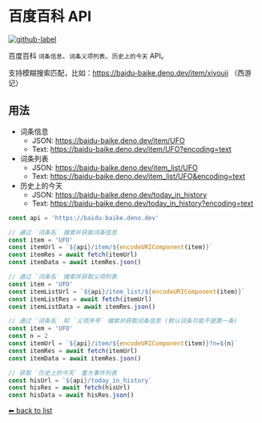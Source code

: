 # 百度百科 API

[![github-label](https://img.shields.io/badge/gitub-000000?style=for-the-badge&logo=github)](https://github.com/vikiboss/deno-functions/tree/main/functions/baidu-baike)

百度百科 `词条信息`、`词条义项列表`、`历史上的今天` API。

支持模糊搜索匹配，比如：https://baidu-baike.deno.dev/item/xiyouji （西游记）

## 用法

- 词条信息
  - JSON: https://baidu-baike.deno.dev/item/UFO
  - Text: https://baidu-baike.deno.dev/item/UFO?encoding=text
- 词条列表
  - JSON: https://baidu-baike.deno.dev/item_list/UFO
  - Text: https://baidu-baike.deno.dev/item_list/UFO&encoding=text
- 历史上的今天
  - JSON: https://baidu-baike.deno.dev/today_in_history
  - Text: https://baidu-baike.deno.dev/today_in_history?encoding=text

```ts
const api = 'https://baidu-baike.deno.dev'

// 通过 `词条名` 搜索并获取词条信息
const item = 'UFO'
const itemUrl = `${api}/item/${encodeURIComponent(item)}`
const itemRes = await fetch(itemUrl)
const itemData = await itemRes.json()

// 通过 `词条名` 搜索并获取义项列表
const item = 'UFO'
const itemListUrl = `${api}/item_list/${encodeURIComponent(item)}`
const itemListRes = await fetch(itemUrl)
const itemListData = await itemRes.json()

// 通过 `词条名` 和 `义项序号` 搜索并获取词条信息 (默认词条可能不是第一条)
const item = 'UFO'
const n = 2
const itemUrl = `${api}/item/${encodeURIComponent(item)}?n=${n}`
const itemRes = await fetch(itemUrl)
const itemData = await itemRes.json()

// 获取 `历史上的今天` 重大事件列表
const hisUrl = `${api}/today_in_history`
const hisRes = await fetch(hisUrl)
const hisData = await hisRes.json()
```

[⬅ back to list](https://viki.deno.dev/)
